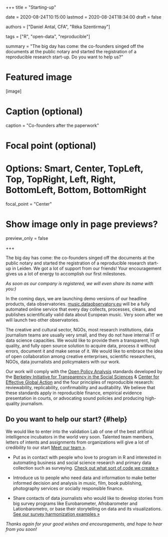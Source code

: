 +++
title = "Starting-up"

date = 2020-08-24T10:15:00
lastmod = 2020-08-24T18:34:00
draft = false

authors = ["Daniel Antal, CFA", "Réka Szentirmay"]

tags = ["R", "open-data", "reproducible"]

summary = "The big day has come: the co-founders singed off the documents at the public notary and started the registration of a reproducible research start-up. Do you want to help us?"

# Featured image
[image]
  # Caption (optional)
  caption = "Co-founders after the paperwork"

  # Focal point (optional)
  # Options: Smart, Center, TopLeft, Top, TopRight, Left, Right, BottomLeft, Bottom, BottomRight
  focal_point = "Center"

  # Show image only in page previews?
  preview_only = false

+++

The big day has come: the co-founders singed off the documents at the public notary and started the registration of a reproducible research start-up in Leiden.  We got a lot of support from our friends! Your encouragement gives us a lot of energy to accomplish our first milestones. 

*As soon as our company is registered, we will even share its name with you:)*

In the coming days, we are launching demo versions of our headline products, data observatories. [music.dataobservatory.eu](https://music.dataobservatory.eu/index.html) will be a fully automated online service that every day collects, processes, cleans, and publishes scientifically valid data about European music.  Very soon after we will launch two other observatories.

The creative and cultural sector, NGOs, most research institutions, data journalism teams are usually very small, and they do not have internal IT or data science capacities.  We would like to provide them a transparent, high quality, and fully open source solution to acquire data, process it without errors, document it and make sense of it. We would like to embrace the idea of open collaboration among creative enterprises, scientific researchers, NGOs, data journalists and policymakers with our work.

Our work will comply with the [Open Policy Analysis](https://www.bitss.org/opa/) standards developed by the [Berkeley Initiative for Transparency in the Social Sciences](https://www.bitss.org/) & [Center for Effective Global Action](https://cega.berkeley.edu/) and the four principles of reproducible research: reviewability, replicability, confirmability and auditability.  We believe that these standards apply in reproducible finance, empirical evidence presentation in courts, or advocating sound policies and producing high-quality journalism.

## Do you want to help our start? {#help}

We would like to enter into the validation Lab of one of the best artificial intelligence incubators in the world very soon. Talented team members, letters of intents and assignments from organizations will give a lot of credibility to our start [Meet our team »](/team).

- Put as in contact with people who love to program in R and interested in automating business and social science research and primary data collection such as surveying. [Check out what sort of code we create »](#featured)

- Introduce us to people who need data and information to make better informed decision and analysis in music, film, book publishing, photography services or socially responsible finance.

- Share contacts of data journalists who would like to develop stories from big survey programs like Eurobarometer, Afrobarometer and Lationbarometro, or base their storytelling on data and its visualizations. [See our survey harmonization examples »](http://retroharmonize.satellitereport.com/)

*Thanks again for your good wishes and encouragements, and hope to hear from you soon!*
